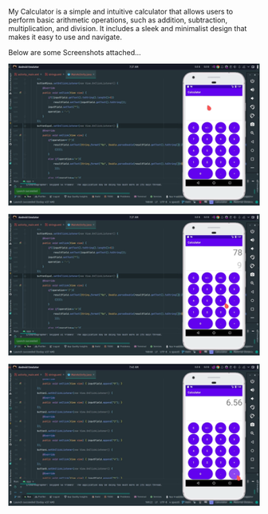 My Calculator is a simple and intuitive calculator that allows users to perform basic arithmetic operations, such as addition, subtraction, multiplication, and division. It includes a sleek and minimalist design that makes it easy to use and navigate.

Below are some Screenshots attached...

![Screesnhot 1](/Screenshots/01.png?raw=true "Screenshot of App 01")

![Screesnhot 2](/Screenshots/02.png?raw=true "Screenshot of App 02")

![Screesnhot 3](/Screenshots/03.png?raw=true "Screenshot of App 03")

